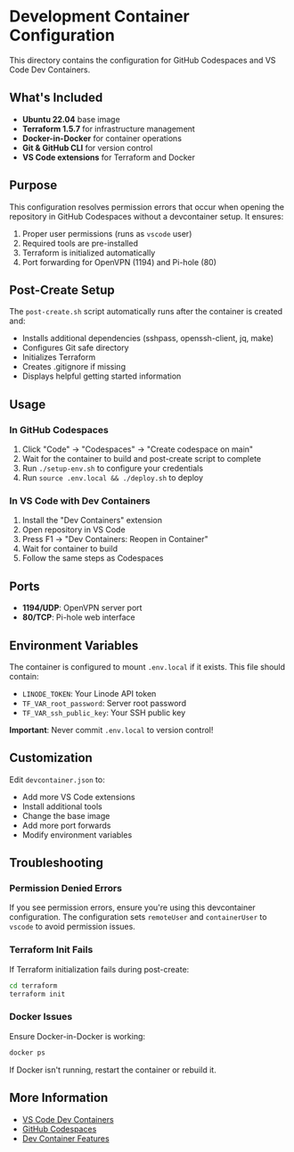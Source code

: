 # Development Container Configuration

This directory contains the configuration for GitHub Codespaces and VS Code Dev Containers.

## What's Included

- **Ubuntu 22.04** base image
- **Terraform 1.5.7** for infrastructure management
- **Docker-in-Docker** for container operations
- **Git & GitHub CLI** for version control
- **VS Code extensions** for Terraform and Docker

## Purpose

This configuration resolves permission errors that occur when opening the repository in GitHub Codespaces without a devcontainer setup. It ensures:

1. Proper user permissions (runs as `vscode` user)
2. Required tools are pre-installed
3. Terraform is initialized automatically
4. Port forwarding for OpenVPN (1194) and Pi-hole (80)

## Post-Create Setup

The `post-create.sh` script automatically runs after the container is created and:

- Installs additional dependencies (sshpass, openssh-client, jq, make)
- Configures Git safe directory
- Initializes Terraform
- Creates .gitignore if missing
- Displays helpful getting started information

## Usage

### In GitHub Codespaces

1. Click "Code" → "Codespaces" → "Create codespace on main"
2. Wait for the container to build and post-create script to complete
3. Run `./setup-env.sh` to configure your credentials
4. Run `source .env.local && ./deploy.sh` to deploy

### In VS Code with Dev Containers

1. Install the "Dev Containers" extension
2. Open repository in VS Code
3. Press F1 → "Dev Containers: Reopen in Container"
4. Wait for container to build
5. Follow the same steps as Codespaces

## Ports

- **1194/UDP**: OpenVPN server port
- **80/TCP**: Pi-hole web interface

## Environment Variables

The container is configured to mount `.env.local` if it exists. This file should contain:

- `LINODE_TOKEN`: Your Linode API token
- `TF_VAR_root_password`: Server root password
- `TF_VAR_ssh_public_key`: Your SSH public key

**Important**: Never commit `.env.local` to version control!

## Customization

Edit `devcontainer.json` to:
- Add more VS Code extensions
- Install additional tools
- Change the base image
- Add more port forwards
- Modify environment variables

## Troubleshooting

### Permission Denied Errors

If you see permission errors, ensure you're using this devcontainer configuration. The configuration sets `remoteUser` and `containerUser` to `vscode` to avoid permission issues.

### Terraform Init Fails

If Terraform initialization fails during post-create:
```bash
cd terraform
terraform init
```

### Docker Issues

Ensure Docker-in-Docker is working:
```bash
docker ps
```

If Docker isn't running, restart the container or rebuild it.

## More Information

- [VS Code Dev Containers](https://code.visualstudio.com/docs/devcontainers/containers)
- [GitHub Codespaces](https://github.com/features/codespaces)
- [Dev Container Features](https://containers.dev/features)
